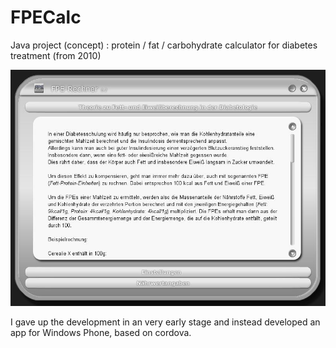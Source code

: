 # FPECalc
Java project (concept) : protein / fat / carbohydrate calculator for diabetes treatment (from 2010)

![screenshot](https://github.com/grenni78/FPECalc/raw/main/screenshot.JPG)

I gave up the development in an very early stage and instead developed an app for Windows Phone, based on cordova.
